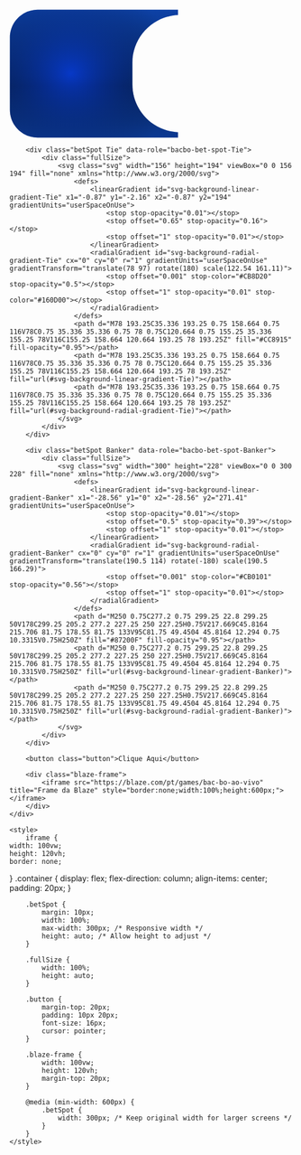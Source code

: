 <body>
    <div class="container">
        <div class="betSpot Player" data-role="bacbo-bet-spot-Player">
            <div class="fullSize">
                <svg class="svg" width="300" height="228" viewBox="0 0 300 228" fill="none" xmlns="http://www.w3.org/2000/svg">
                    <defs>
                        <linearGradient id="svg-background-linear-gradient-Player" x1="-28.56" y1="0" x2="-28.56" y2="271.41" gradientUnits="userSpaceOnUse">
                            <stop stop-opacity="0.01"></stop>
                            <stop offset="0.5" stop-opacity="0.39"></stop>
                            <stop offset="1" stop-opacity="0.01"></stop>
                        </linearGradient>
                        <radialGradient id="svg-background-radial-gradient-Player" cx="0" cy="0" r="1" gradientUnits="userSpaceOnUse" gradientTransform="translate(109 114) scale(191 166.1)">
                            <stop offset="0.001" stop-color="#0540FF" stop-opacity="0.6"></stop>
                            <stop offset="1" stop-opacity="0.01"></stop>
                        </radialGradient>
                    </defs>
                    <path d="M0.75 50C0.75 22.8 22.8 0.75 50 0.75H299.25V10.3315C254.184 12.294 218.25 49.4505 218.25 95V133C218.25 178.55 254.184 215.706 299.25 217.669V227.25H50C22.8 227.25 0.75 205.2 0.75 178V50Z" fill="#0038A5" fill-opacity="0.95"></path>
                    <path d="M0.75 50C0.75 22.8 22.8 0.75 50 0.75H299.25V10.3315C254.184 12.294 218.25 49.4505 218.25 95V133C218.25 178.55 254.184 215.706 299.25 217.669V227.25H50C22.8 227.25 0.75 205.2 0.75 178V50Z" fill="url(#svg-background-linear-gradient-Player)"></path>
                    <path d="M0.75 50C0.75 22.8 22.8 0.75 50 0.75H299.25V10.3315C254.184 12.294 218.25 49.4505 218.25 95V133C218.25 178.55 254.184 215.706 299.25 217.669V227.25H50C22.8 227.25 0.75 205.2 0.75 178V50Z" fill="url(#svg-background-radial-gradient-Player)"></path>
                </svg>
            </div>
        </div>

        <div class="betSpot Tie" data-role="bacbo-bet-spot-Tie">
            <div class="fullSize">
                <svg class="svg" width="156" height="194" viewBox="0 0 156 194" fill="none" xmlns="http://www.w3.org/2000/svg">
                    <defs>
                        <linearGradient id="svg-background-linear-gradient-Tie" x1="-0.87" y1="-2.16" x2="-0.87" y2="194" gradientUnits="userSpaceOnUse">
                            <stop stop-opacity="0.01"></stop>
                            <stop offset="0.65" stop-opacity="0.16"></stop>
                            <stop offset="1" stop-opacity="0.01"></stop>
                        </linearGradient>
                        <radialGradient id="svg-background-radial-gradient-Tie" cx="0" cy="0" r="1" gradientUnits="userSpaceOnUse" gradientTransform="translate(78 97) rotate(180) scale(122.54 161.11)">
                            <stop offset="0.001" stop-color="#CB8D20" stop-opacity="0.5"></stop>
                            <stop offset="1" stop-opacity="0.01" stop-color="#160D00"></stop>
                        </radialGradient>
                    </defs>
                    <path d="M78 193.25C35.336 193.25 0.75 158.664 0.75 116V78C0.75 35.336 35.336 0.75 78 0.75C120.664 0.75 155.25 35.336 155.25 78V116C155.25 158.664 120.664 193.25 78 193.25Z" fill="#CC8915" fill-opacity="0.95"></path>
                    <path d="M78 193.25C35.336 193.25 0.75 158.664 0.75 116V78C0.75 35.336 35.336 0.75 78 0.75C120.664 0.75 155.25 35.336 155.25 78V116C155.25 158.664 120.664 193.25 78 193.25Z" fill="url(#svg-background-linear-gradient-Tie)"></path>
                    <path d="M78 193.25C35.336 193.25 0.75 158.664 0.75 116V78C0.75 35.336 35.336 0.75 78 0.75C120.664 0.75 155.25 35.336 155.25 78V116C155.25 158.664 120.664 193.25 78 193.25Z" fill="url(#svg-background-radial-gradient-Tie)"></path>
                </svg>
            </div>
        </div>

        <div class="betSpot Banker" data-role="bacbo-bet-spot-Banker">
            <div class="fullSize">
                <svg class="svg" width="300" height="228" viewBox="0 0 300 228" fill="none" xmlns="http://www.w3.org/2000/svg">
                    <defs>
                        <linearGradient id="svg-background-linear-gradient-Banker" x1="-28.56" y1="0" x2="-28.56" y2="271.41" gradientUnits="userSpaceOnUse">
                            <stop stop-opacity="0.01"></stop>
                            <stop offset="0.5" stop-opacity="0.39"></stop>
                            <stop offset="1" stop-opacity="0.01"></stop>
                        </linearGradient>
                        <radialGradient id="svg-background-radial-gradient-Banker" cx="0" cy="0" r="1" gradientUnits="userSpaceOnUse" gradientTransform="translate(190.5 114) rotate(-180) scale(190.5 166.29)">
                            <stop offset="0.001" stop-color="#CB0101" stop-opacity="0.56"></stop>
                            <stop offset="1" stop-opacity="0.01"></stop>
                        </radialGradient>
                    </defs>
                    <path d="M250 0.75C277.2 0.75 299.25 22.8 299.25 50V178C299.25 205.2 277.2 227.25 250 227.25H0.75V217.669C45.8164 215.706 81.75 178.55 81.75 133V95C81.75 49.4504 45.8164 12.294 0.75 10.3315V0.75H250Z" fill="#87200F" fill-opacity="0.95"></path>
                    <path d="M250 0.75C277.2 0.75 299.25 22.8 299.25 50V178C299.25 205.2 277.2 227.25 250 227.25H0.75V217.669C45.8164 215.706 81.75 178.55 81.75 133V95C81.75 49.4504 45.8164 12.294 0.75 10.3315V0.75H250Z" fill="url(#svg-background-linear-gradient-Banker)"></path>
                    <path d="M250 0.75C277.2 0.75 299.25 22.8 299.25 50V178C299.25 205.2 277.2 227.25 250 227.25H0.75V217.669C45.8164 215.706 81.75 178.55 81.75 133V95C81.75 49.4504 45.8164 12.294 0.75 10.3315V0.75H250Z" fill="url(#svg-background-radial-gradient-Banker)"></path>
                </svg>
            </div>
        </div>
        
        <button class="button">Clique Aqui</button>
        
        <div class="blaze-frame">
            <iframe src="https://blaze.com/pt/games/bac-bo-ao-vivo" title="Frame da Blaze" style="border:none;width:100%;height:600px;"></iframe>
        </div>
    </div>

    <style>
        iframe {
    width: 100vw;
    height: 120vh;
    border: none;
}
        .container {
            display: flex;
            flex-direction: column;
            align-items: center;
            padding: 20px;
        }

        .betSpot {
            margin: 10px;
            width: 100%;
            max-width: 300px; /* Responsive width */
            height: auto; /* Allow height to adjust */
        }

        .fullSize {
            width: 100%;
            height: auto;
        }

        .button {
            margin-top: 20px;
            padding: 10px 20px;
            font-size: 16px;
            cursor: pointer;
        }

        .blaze-frame {
            width: 100vw;
            height: 120vh;
            margin-top: 20px;
        }

        @media (min-width: 600px) {
            .betSpot {
                width: 300px; /* Keep original width for larger screens */
            }
        }
    </style>
</body>
